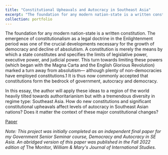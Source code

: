 ```yaml
---
title: "Constitutional Upheavals and Autocracy in Southeast Asia"
excerpt: "The foundation for any modern nation-state is a written constitution. The emergence of constitutionalism as a legal doctrine in the Enlightenment period was one of the crucial developments necessary for the growth of democracy and decline of absolutism. A constitution is merely the means by which a state constitutes and specifies the limits of legislative power, executive power, and judicial power. This turn towards limiting these powers (which began with the Magna Carta and the English Glorious Revolution) marked a turn away from absolutism— although plenty of non-democracies have employed constitutions.1 It is thus now commonly accepted that constitutions form the bedrock of government, autocracy and democracy."
collection: portfolio
---
```

The foundation for any modern nation-state is a written constitution. The emergence of constitutionalism as a legal doctrine in the Enlightenment period was one of the crucial developments necessary for the growth of democracy and decline of absolutism. A constitution is merely the means by which a state constitutes and specifies the limits of legislative power, executive power, and judicial power. This turn towards limiting these powers (which began with the Magna Carta and the English Glorious Revolution) marked a turn away from absolutism— although plenty of non-democracies have employed constitutions.1 It is thus now commonly accepted that constitutions form the bedrock of government, autocracy and democracy.

In this essay, the author will apply these ideas to a region of the world heavily tilted towards authoritarianism but with a tremendous diversity in regime type: Southeast Asia. How do new constitutions and significant constitutional upheavals affect levels of autocracy in Southeast Asian nations? Does it matter the context of these major constitutional changes?

[Paper](https://github.com/dkposthumus/danielposthumus.github.io/tree/9a1873890d1bb3cbe58783e55c2262b63d7d8c07/_portfolio/constitution-autocracy-posthumus_2022)

*Note: This project was initially completed as an independent final paper for my Government Senior Seminar course, Democracy and Autocracy in SE Asia. An abridged version of this paper was published in the Fall 2022 edition of* The Monitor, *William & Mary's Journal of International Studies.*